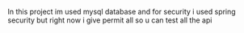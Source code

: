 In this project im used mysql database and for security i used spring security but right now i give permit all so u can test all the api 
